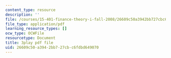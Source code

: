 ```yaml
---
content_type: resource
description: ''
file: /courses/15-401-finance-theory-i-fall-2008/26609c50a3942bb727cbc6fdbd649070_sMKQywwkIjQ.pdf
file_type: application/pdf
learning_resource_types: []
ocw_type: OCWFile
resourcetype: Document
title: 3play pdf file
uid: 26609c50-a394-2bb7-27cb-c6fdbd649070
---
```

